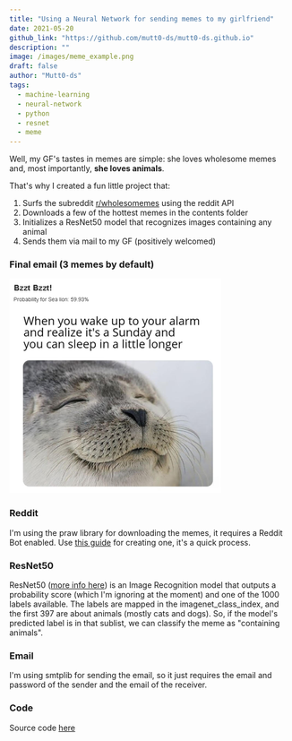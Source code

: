 ```yaml
---
title: "Using a Neural Network for sending memes to my girlfriend"
date: 2021-05-20
github_link: "https://github.com/mutt0-ds/mutt0-ds.github.io"
description: ""
image: /images/meme_example.png
draft: false
author: "Mutt0-ds"
tags:
  - machine-learning
  - neural-network
  - python
  - resnet
  - meme
---
```


Well, my GF's tastes in memes are simple: she loves wholesome memes and, most importantly, **she loves animals**.

That's why I created a fun little project that:

1. Surfs the subreddit [r/wholesomemes](https://www.reddit.com/r/wholesomememes/) using the reddit API
2. Downloads a few of the hottest memes in the contents folder
3. Initializes a ResNet50 model that recognizes images containing any animal
4. Sends them via mail to my GF (positively welcomed)

### Final email (3 memes by default)

![finalmail](https://raw.githubusercontent.com/mutt0-ds/memes-selector/main/media/result.png)

### Reddit

I'm using the praw library for downloading the memes, it requires a Reddit Bot enabled.
Use [this guide](https://yojji.io/blog/how-to-make-a-reddit-bot) for creating one, it's a quick process.

### ResNet50

ResNet50 ([more info here](https://keras.io/api/applications/resnet/)) is an Image Recognition model that outputs a probability score (which I'm ignoring at the moment) and one of the 1000 labels available. The labels are mapped in the imagenet_class_index, and the first 397 are about animals (mostly cats and dogs).
So, if the model's predicted label is in that sublist, we can classify the meme as "containing animals".

### Email

I'm using smtplib for sending the email, so it just requires the email and password of the sender and the email of the receiver.

### Code

Source code [here](https://github.com/mutt0-ds/memes-selector)
